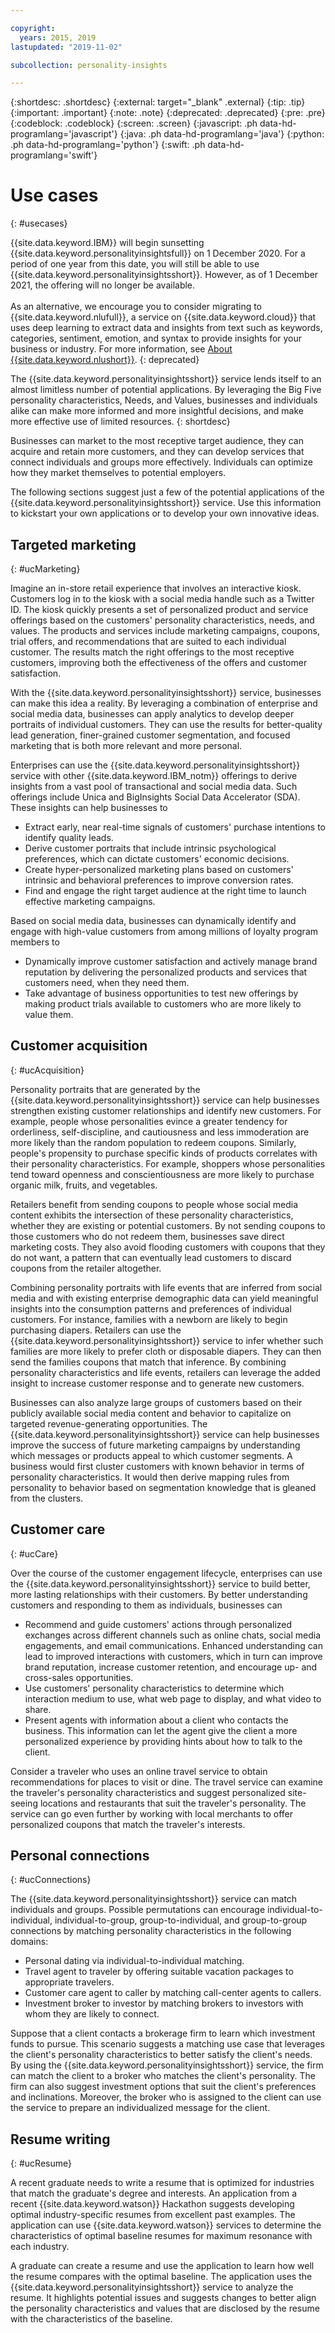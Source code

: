 ```yaml
---

copyright:
  years: 2015, 2019
lastupdated: "2019-11-02"

subcollection: personality-insights

---
```


{:shortdesc: .shortdesc}
{:external: target="_blank" .external}
{:tip: .tip}
{:important: .important}
{:note: .note}
{:deprecated: .deprecated}
{:pre: .pre}
{:codeblock: .codeblock}
{:screen: .screen}
{:javascript: .ph data-hd-programlang='javascript'}
{:java: .ph data-hd-programlang='java'}
{:python: .ph data-hd-programlang='python'}
{:swift: .ph data-hd-programlang='swift'}

# Use cases
{: #usecases}

{{site.data.keyword.IBM}} will begin sunsetting {{site.data.keyword.personalityinsightsfull}} on 1 December 2020. For a period of one year from this date, you will still be able to use {{site.data.keyword.personalityinsightsshort}}. However, as of 1 December 2021, the offering will no longer be available.<br/><br/>As an alternative, we encourage you to consider migrating to {{site.data.keyword.nlufull}}, a service on {{site.data.keyword.cloud}} that uses deep learning to extract data and insights from text such as keywords, categories, sentiment, emotion, and syntax to provide insights for your business or industry. For more information, see [About {{site.data.keyword.nlushort}}](https://cloud.ibm.com/docs/natural-language-understanding?topic=natural-language-understanding-about).
{: deprecated}

The {{site.data.keyword.personalityinsightsshort}} service lends itself to an almost limitless number of potential applications. By leveraging the Big Five personality characteristics, Needs, and Values, businesses and individuals alike can make more informed and more insightful decisions, and make more effective use of limited resources.
{: shortdesc}

Businesses can market to the most receptive target audience, they can acquire and retain more customers, and they can develop services that connect individuals and groups more effectively. Individuals can optimize how they market themselves to potential employers.

The following sections suggest just a few of the potential applications of the {{site.data.keyword.personalityinsightsshort}} service. Use this information to kickstart your own applications or to develop your own innovative ideas.

## Targeted marketing
{: #ucMarketing}

Imagine an in-store retail experience that involves an interactive kiosk. Customers log in to the kiosk with a social media handle such as a Twitter ID. The kiosk quickly presents a set of personalized product and service offerings based on the customers' personality characteristics, needs, and values. The products and services include marketing campaigns, coupons, trial offers, and recommendations that are suited to each individual customer. The results match the right offerings to the most receptive customers, improving both the effectiveness of the offers and customer satisfaction.

With the {{site.data.keyword.personalityinsightsshort}} service, businesses can make this idea a reality. By leveraging a combination of enterprise and social media data, businesses can apply analytics to develop deeper portraits of individual customers. They can use the results for better-quality lead generation, finer-grained customer segmentation, and focused marketing that is both more relevant and more personal.

Enterprises can use the {{site.data.keyword.personalityinsightsshort}} service with other {{site.data.keyword.IBM_notm}} offerings to derive insights from a vast pool of transactional and social media data. Such offerings include Unica and BigInsights Social Data Accelerator (SDA). These insights can help businesses to

-  Extract early, near real-time signals of customers' purchase intentions to identify quality leads.
-   Derive customer portraits that include intrinsic psychological preferences, which can dictate customers' economic decisions.
-   Create hyper-personalized marketing plans based on customers' intrinsic and behavioral preferences to improve conversion rates.
-   Find and engage the right target audience at the right time to launch effective marketing campaigns.

Based on social media data, businesses can dynamically identify and engage with high-value customers from among millions of loyalty program members to

- Dynamically improve customer satisfaction and actively manage brand reputation by delivering the personalized products and services that customers need, when they need them.
- Take advantage of business opportunities to test new offerings by making product trials available to customers who are more likely to value them.

## Customer acquisition
{: #ucAcquisition}

Personality portraits that are generated by the {{site.data.keyword.personalityinsightsshort}} service can help businesses strengthen existing customer relationships and identify new customers. For example, people whose personalities evince a greater tendency for orderliness, self-discipline, and cautiousness and less immoderation are more likely than the random population to redeem coupons. Similarly, people's propensity to purchase specific kinds of products correlates with their personality characteristics. For example, shoppers whose personalities tend toward openness and conscientiousness are more likely to purchase organic milk, fruits, and vegetables.

Retailers benefit from sending coupons to people whose social media content exhibits the intersection of these personality characteristics, whether they are existing or potential customers. By not sending coupons to those customers who do not redeem them, businesses save direct marketing costs. They also avoid flooding customers with coupons that they do not want, a pattern that can eventually lead customers to discard coupons from the retailer altogether.

Combining personality portraits with life events that are inferred from social media and with existing enterprise demographic data can yield meaningful insights into the consumption patterns and preferences of individual customers. For instance, families with a newborn are likely to begin purchasing diapers. Retailers can use the {{site.data.keyword.personalityinsightsshort}} service to infer whether such families are more likely to prefer cloth or disposable diapers. They can then send the families coupons that match that inference. By combining personality characteristics and life events, retailers can leverage the added insight to increase customer response and to generate new customers.

Businesses can also analyze large groups of customers based on their publicly available social media content and behavior to capitalize on targeted revenue-generating opportunities. The {{site.data.keyword.personalityinsightsshort}} service can help businesses improve the success of future marketing campaigns by understanding which messages or products appeal to which customer segments. A business would first cluster customers with known behavior in terms of personality characteristics. It would then derive mapping rules from personality to behavior based on segmentation knowledge that is gleaned from the clusters.

## Customer care
{: #ucCare}

Over the course of the customer engagement lifecycle, enterprises can use the {{site.data.keyword.personalityinsightsshort}} service to build better, more lasting relationships with their customers. By better understanding customers and responding to them as individuals, businesses can

-   Recommend and guide customers' actions through personalized exchanges across different channels such as online chats, social media engagements, and email communications. Enhanced understanding can lead to improved interactions with customers, which in turn can improve brand reputation, increase customer retention, and encourage up- and cross-sales opportunities.
-   Use customers' personality characteristics to determine which interaction medium to use, what web page to display, and what video to share.
-   Present agents with information about a client who contacts the business. This information can let the agent give the client a more personalized experience by providing hints about how to talk to the client.

Consider a traveler who uses an online travel service to obtain recommendations for places to visit or dine. The travel service can examine the traveler's personality characteristics and suggest personalized site-seeing locations and restaurants that suit the traveler's personality. The service can go even further by working with local merchants to offer personalized coupons that match the traveler's interests.

## Personal connections
{: #ucConnections}

The {{site.data.keyword.personalityinsightsshort}} service can match individuals and groups. Possible permutations can encourage individual-to-individual, individual-to-group, group-to-individual, and group-to-group connections by matching personality characteristics in the following domains:

<!--

Healthcare provider to patient. A cognitive-care use case developed by the {{site.data.keyword.IBM_notm}} Australia team improves the satisfaction level of such interactions by matching patients with doctors who have a compatible personality.

-->

-   Personal dating via individual-to-individual matching.
-   Travel agent to traveler by offering suitable vacation packages to appropriate travelers.
-   Customer care agent to caller by matching call-center agents to callers.
-   Investment broker to investor by matching brokers to investors with whom they are likely to connect.

Suppose that a client contacts a brokerage firm to learn which investment funds to pursue. This scenario suggests a matching use case that leverages the client's personality characteristics to better satisfy the client's needs. By using the {{site.data.keyword.personalityinsightsshort}} service, the firm can match the client to a broker who matches the client's personality. The firm can also suggest investment options that suit the client's preferences and inclinations. Moreover, the broker who is assigned to the client can use the service to prepare an individualized message for the client.

## Resume writing
{: #ucResume}

A recent graduate needs to write a resume that is optimized for industries that match the graduate's degree and interests. An application from a recent {{site.data.keyword.watson}} Hackathon suggests developing optimal industry-specific resumes from excellent past examples. The application can use {{site.data.keyword.watson}} services to determine the characteristics of optimal baseline resumes for maximum resonance with each industry.

A graduate can create a resume and use the application to learn how well the resume compares with the optimal baseline. The application uses the {{site.data.keyword.personalityinsightsshort}} service to analyze the resume. It highlights potential issues and suggests changes to better align the personality characteristics and values that are disclosed by the resume with the characteristics of the baseline.
